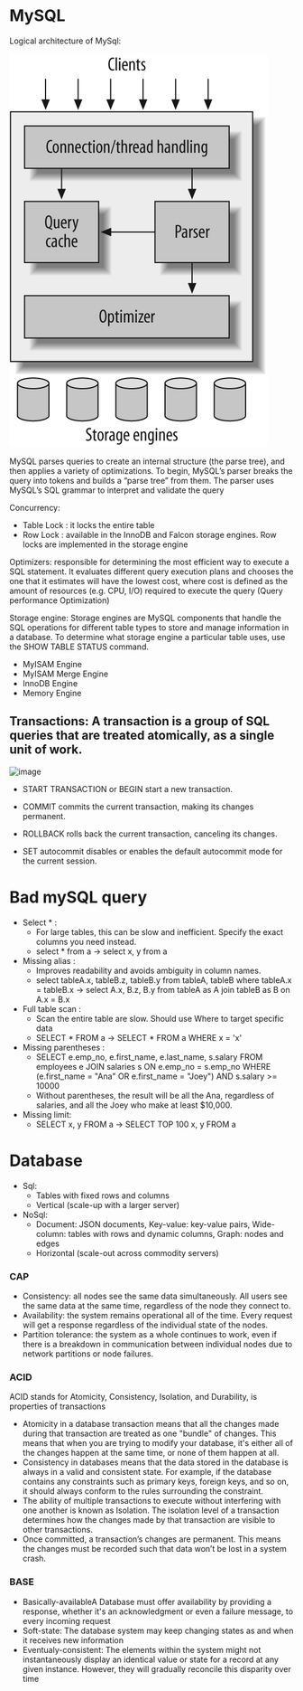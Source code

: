 # MySQL
Logical architecture of MySql: 

![alt text](image.png)

MySQL parses queries to create an internal structure (the parse tree), and then applies a variety of optimizations. To begin, MySQL’s parser breaks the query into tokens and builds a “parse tree” from them. The parser uses MySQL’s SQL grammar to interpret and validate the query

Concurrency: 
- Table Lock : it locks the entire table
- Row Lock : available in the InnoDB and Falcon storage engines. Row locks are implemented in the storage engine

Optimizers: responsible for determining the most efficient way to execute a SQL statement. It evaluates different query execution plans and chooses the one that it estimates will have the lowest cost, where cost is defined as the amount of resources (e.g. CPU, I/O) required to execute the query (Query performance Optimization)

Storage engine: Storage engines are MySQL components that handle the SQL operations for different table types to store and manage information in a database. To determine what storage engine a particular table uses, use the SHOW TABLE STATUS command.
- MyISAM Engine
- MyISAM Merge Engine
- InnoDB Engine
- Memory Engine



## Transactions: A transaction is a group of SQL queries that are treated atomically, as a single unit of work.
![image](https://github.com/anhtq0111/Thuc-tap-VCcorp/assets/111045275/f657cd67-2ed9-47f3-b9fb-9842427dde15)
- START TRANSACTION or BEGIN start a new transaction.

- COMMIT commits the current transaction, making its changes permanent.

- ROLLBACK rolls back the current transaction, canceling its changes.

- SET autocommit disables or enables the default autocommit mode for the current session.

# Bad mySQL query
- Select * : 
  - For large tables, this can be slow and inefficient. Specify the exact columns you need instead.
  - select * from a -> select x, y from a
- Missing alias :
  - Improves readability and avoids ambiguity in column names.
  - select tableA.x, tableB.z, tableB.y from tableA, tableB where tableA.x = tableB.x -> select A.x, B.z, B.y from tableA as A join tableB as B on A.x = B.x
- Full table scan :
  - Scan the entire table are slow. Should use Where to target specific data
  - SELECT * FROM a  -> SELECT * FROM a WHERE x = 'x'
- Missing parentheses :
  - SELECT
  e.emp_no, e.first_name, e.last_name, s.salary
  FROM employees e
  JOIN salaries s ON e.emp_no = s.emp_no
  WHERE (e.first_name = "Ana" OR e.first_name = "Joey")
  AND s.salary >= 10000
  - Without parentheses, the result will be all the Ana, regardless of salaries, and all the Joey who make at least $10,000.
- Missing limit:
  - SELECT x, y FROM a -> SELECT TOP 100 x, y FROM a

# Database
- Sql:
  -   Tables with fixed rows and columns
  -    Vertical (scale-up with a larger server)
- NoSql:
  -    Document: JSON documents, Key-value: key-value pairs, Wide-column: tables with rows and dynamic columns, Graph: nodes and edges
  -    Horizontal (scale-out across commodity servers)

### CAP
- Consistency:  all nodes see the same data simultaneously. All users see the same data at the same time, regardless of the node they connect to.
- Availability: the system remains operational all of the time. Every request will get a response regardless of the individual state of the nodes.
- Partition tolerance: the system as a whole continues to work, even if there is a breakdown in communication between individual nodes due to network partitions or node failures.

### ACID
ACID stands for Atomicity, Consistency, Isolation, and Durability, is properties of transactions
- Atomicity in a database transaction means that all the changes made during that transaction are treated as one "bundle" of changes. This means that when you are trying to modify your database, it's either all of the changes happen at the same time, or none of them happen at all.
- Consistency in databases means that the data stored in the database is always in a valid and consistent state. For example, if the database contains any constraints such as primary keys, foreign keys, and so on, it should always conform to the rules surrounding the constraint.
- The ability of multiple transactions to execute without interfering with one another is known as Isolation. The isolation level of a transaction determines how the changes made by that transaction are visible to other transactions.
- Once committed, a transaction’s changes are permanent. This means the changes must be recorded such that data won’t be lost in a system crash.

### BASE 
- Basically-availableA Database must offer availability by providing a response, whether it's an acknowledgment or even a failure message, to every incoming request
- Soft-state: The database system may keep changing states as and when it receives new information
- Eventualy-consistent: The elements within the system might not instantaneously display an identical value or state for a record at any given instance. However, they will gradually reconcile this disparity over time

